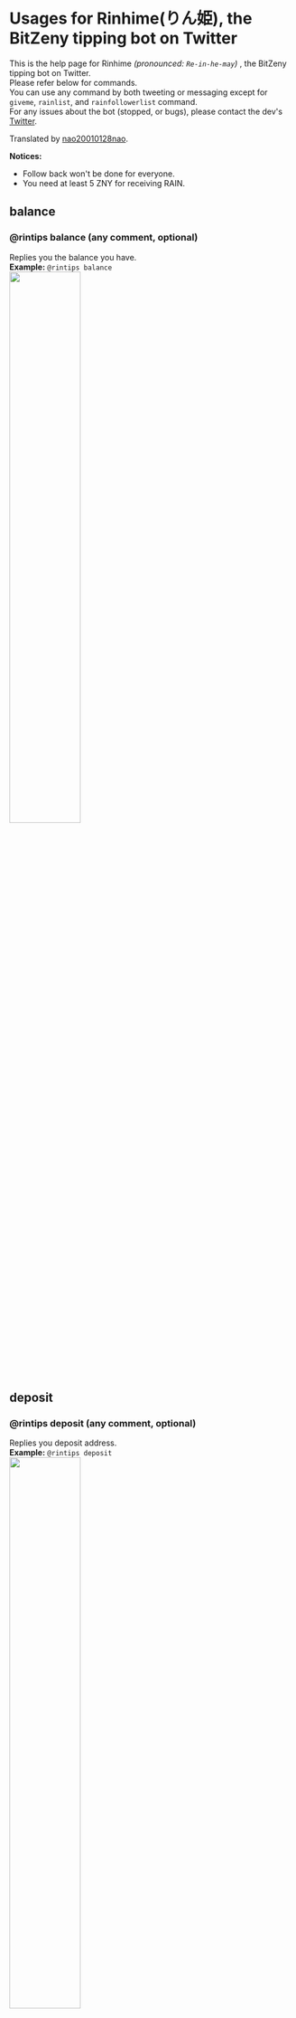 # Usages for Rinhime(りん姫), the BitZeny tipping bot on Twitter

This is the help page for Rinhime *(pronounced: `Re-in-he-may`)* , the BitZeny tipping bot on Twitter.    
Please refer below for commands.    
You can use any command by both tweeting or messaging except for `giveme`, `rainlist`, and `rainfollowerlist` command.    
For any issues about the bot (stopped, or bugs), please contact the dev's [Twitter](https://twitter.com/tra_sta).    

Translated by [nao20010128nao](https://github.com/nao20010128nao).     

**Notices:**
- Follow back won't be done for everyone.
- You need at least 5 ZNY for receiving RAIN.

## balance
### @rintips balance (any comment, optional)
Replies you the balance you have.   
**Example:** `@rintips balance`    
<img src="https://i.imgur.com/kjoqPPN.png" alt="" width="50%" height="50%">

## deposit
### @rintips deposit (any comment, optional)
Replies you deposit address.    
**Example:** `@rintips deposit`     
<img src="https://i.imgur.com/r6cxfFc.png" alt="" width="50%" height="50%">

## withdraw
### @rintips withdraw (ZNY address, required) (amount to withdraw, required)
Withdraws specified amount of BitZeny to the specified address.    
**Example:** `@rintips withdraw ZuGdQvycbE9HTfke3EPcSUQEH2joaYqXjj 10`    
<img src="https://i.imgur.com/NNqJiEu.png" alt="" width="50%" height="50%">

## withdrawall
### @rintips withdrawall (ZNY address, required)
Withdraws *all* BitZeny to the specified address.        
**Example:** `@rintips withdrawall ZuGdQvycbE9HTfke3EPcSUQEH2joaYqXjj`    
**CAUTION:** This command will withdraw **ALL** BitZeny including the last 5ZNY.

## send
### @￰rintips send (Twitter account ID starting with @, required) (amount to send, required) (any comment, optional)
Sends specified amount of BitZeny to the specified account.

## tip
### @￰rintips tip (Twitter account ID starting with @, required) (amount to tip, required) (any comment, optional)
Sends specified amount of BitZeny to the specified account.    
The receiver needs to use `balance` command within 3 days to receive.    
If the receiver didn't received your tip, it'll be sent back to your balance.    
**Example:** `@rintips tip @tra_sta 3.9 Thanks!`
**Tip:** You can donate the author by: `@￰rintips tip @￰rintips (amount to tip, required)`

## rain
### @￰rintips rain (amount to rain, required)
Delivers equally ZNYs to the users who fulfilled the following condition:
- Have deposited at least 5 ZNY.

## rainlist
Only available in the Direct Messages.    
Replies the list of users who fulfilled the condition to get rained.

## rainfollower
### @￰rintips rainfollower (amount to rain, required)
Delivers equally ZNYs to the users who fulfilled the following conditions:
- Have deposited at least 5 ZNY.
- Your follower.
**Note:** Don't abuse this, since it is a one of heavier operations.

## rainfollowerlist
Only available in the Direct Messages.    
Replies the list of users who fulfilled the condition to get rained in your follower.

## giveme
### @rintips giveme (any comment, optional)
If your account fulfills the following conditions, you can get a little ZNYs.    
- Using official client.
- Tweeted more than 100 tweets.
- 2 weeks elapsed from creation of your account.
- Your balance is 10 ZNY or less.
- 7 days elapsed from the last withdrawal.
- 24 hours elapsed from the last `giveme` command.

**Caution:** Not available in the Direct Messages, be careful.

## A hidden command only available for the New Year Day
**Caution:** The following command contains Japanese Kanjis, you may need Copy and Paste.
### @￰rintips お年玉 (Twitter account ID starting with @, required) (amount to tip, required) (any comment, optional)
Alias of `tip` command.

### @￰rintips お賽銭 (amount to tip, required) (any comment, optional)
You can make a money offering. More you make a money offering, I will be happier.
